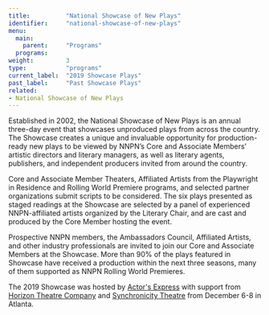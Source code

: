 ```yaml
---
title:          "National Showcase of New Plays"
identifier:     "national-showcase-of-new-plays"
menu:
  main:
    parent:     "Programs"
  programs:
weight:         3
type:           "programs"
current_label:  "2019 Showcase Plays"
past_label:     "Past Showcase Plays"
related:
- National Showcase of New Plays
---
```


<span class="lead-in">Established in 2002, the National Showcase of New Plays is an annual three-day event that showcases unproduced plays from across the country. The Showcase creates a unique and invaluable opportunity for production-ready new plays to be viewed by NNPN’s Core and Associate Members’ artistic directors and literary managers, as well as literary agents, publishers, and independent producers invited from around the country.</span>

Core and Associate Member Theaters, Affiliated Artists from the Playwright in Residence and Rolling World Premiere programs, and selected partner organizations submit scripts to be considered. The six plays presented as staged readings at the Showcase are selected by a panel of experienced NNPN-affiliated artists organized by the Literary Chair, and are cast and produced by the Core Member hosting the event.

Prospective NNPN members, the Ambassadors Council, Affiliated Artists, and other industry professionals are invited to join our Core and Associate Members at the Showcase. More than 90% of the plays featured in Showcase have received a production within the next three seasons, many of them supported as NNPN Rolling World Premieres.

The 2019 Showcase was hosted by [Actor's Express](https://www.actors-express.com/) with support from [Horizon Theatre Company](https://www.horizontheatre.com/) and [Synchronicity Theatre](https://synchrotheatre.com) from December 6-8 in Atlanta. 
